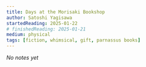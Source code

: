 ```yaml
---
title: Days at the Morisaki Bookshop
author: Satoshi Yagisawa
startedReading: 2025-01-22
# finishedReading: 2025-01-21
medium: physical
tags: [fiction, whimsical, gift, parnassus books]
---
```


_No notes yet_
